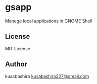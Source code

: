 gsapp
=====

Manege local applications in GNOME Shell

License
-------

MIT License

Author
------

kusabashira <kusabashira227@gmail.com>
